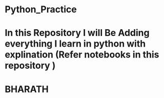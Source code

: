 # Python_Practice
<h1> In this Repository I will Be Adding everything I learn in python with explination (Refer notebooks in this repository )<h1>
<h1> BHARATH <h1>